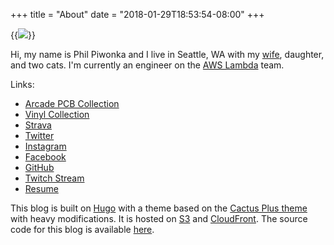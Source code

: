 +++
title = "About"
date = "2018-01-29T18:53:54-08:00"
+++

{{<img src="/images/about3.jpg">}}

Hi, my name is Phil Piwonka and I live in Seattle, WA with my [wife](https://kristawelch.com), daughter, and two cats. I'm currently an engineer on the [AWS Lambda](https://aws.amazon.com/lambda/) team.

Links:

* [Arcade PCB Collection](/pcb)
* [Vinyl Collection](/vinyl)
* [Strava](https://www.strava.com/athletes/6632067)
* <a href="https://twitter.com/wnka" rel="me">Twitter</a>
* <a href="https://instagram.com/wnka" rel="me">Instagram</a>
* [Facebook](https://facebook.com/phil.piwonka)
* <a href="https://github.com/wnka" rel="me">GitHub</a>
* [Twitch Stream](https://twitch.tv/pdp80)
* [Resume](http://philpiwonka.com)

This blog is built on [Hugo](http://www.gohugo.io/) with a theme based on the [Cactus Plus theme](https://github.com/nodejh/hugo-theme-cactus-plus) with heavy modifications. It is hosted on [S3](https://aws.amazon.com/s3/) and [CloudFront](https://aws.amazon.com/cloudfront/). The source code for this blog is available [here](https://github.com/wnka/pdp80-blog).
